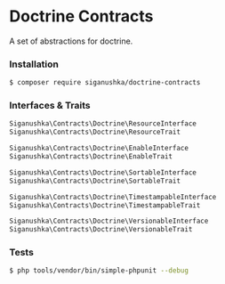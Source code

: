 # Doctrine Contracts

A set of abstractions for doctrine.

### Installation

```bash
$ composer require siganushka/doctrine-contracts
```

### Interfaces & Traits

```php
Siganushka\Contracts\Doctrine\ResourceInterface
Siganushka\Contracts\Doctrine\ResourceTrait

Siganushka\Contracts\Doctrine\EnableInterface
Siganushka\Contracts\Doctrine\EnableTrait

Siganushka\Contracts\Doctrine\SortableInterface
Siganushka\Contracts\Doctrine\SortableTrait

Siganushka\Contracts\Doctrine\TimestampableInterface
Siganushka\Contracts\Doctrine\TimestampableTrait

Siganushka\Contracts\Doctrine\VersionableInterface
Siganushka\Contracts\Doctrine\VersionableTrait
```

### Tests

```bash
$ php tools/vendor/bin/simple-phpunit --debug
```
